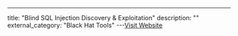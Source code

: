 ---
title: "Blind SQL Injection Discovery & Exploitation"
description: ""
external_category: "Black Hat Tools"
---[Visit Website](http://blueinfy.com/wp/blindsql.pdf)

